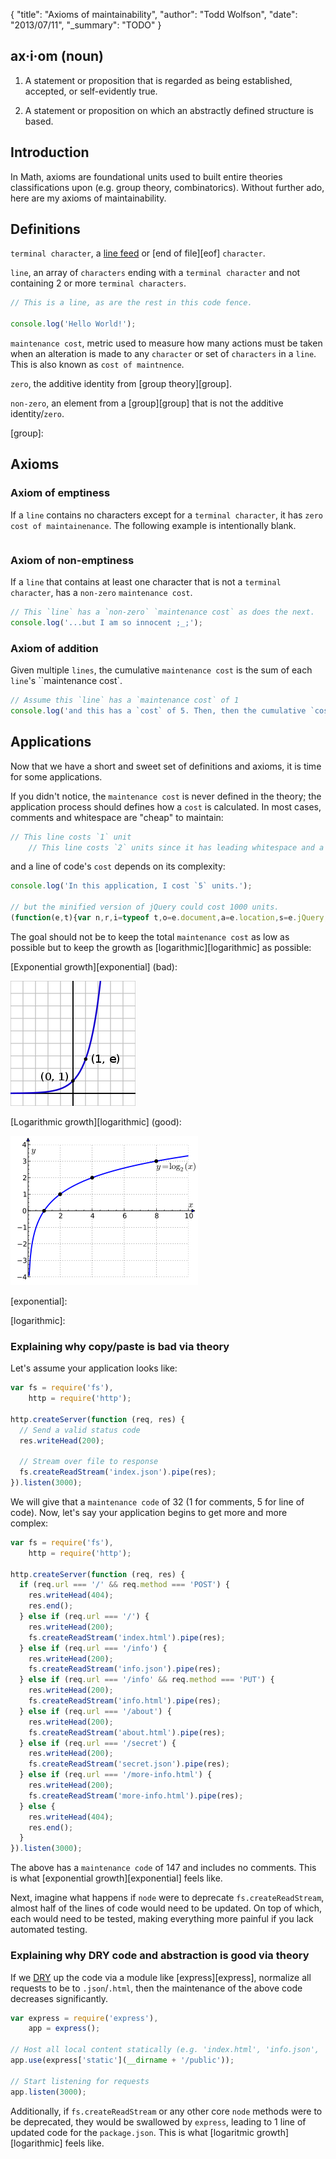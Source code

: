 {
  "title": "Axioms of maintainability",
  "author": "Todd Wolfson",
  "date": "2013/07/11",
  "_summary": "TODO"
}

## ax·i·om (noun)

1. A statement or proposition that is regarded as being established, accepted, or self-evidently true.

2. A statement or proposition on which an abstractly defined structure is based.

## Introduction

In Math, axioms are foundational units used to built entire theories classifications upon (e.g. group theory, combinatorics). Without further ado, here are my axioms of maintainability.

## Definitions

`terminal character`, a [line feed][lf] or [end of file][eof] `character`.

[lf]:
[eof]:

`line`, an array of `characters` ending with a `terminal character` and not containing 2 or more `terminal characters`.

```js
// This is a line, as are the rest in this code fence.

console.log('Hello World!');
```

`maintenance cost`, metric used to measure how many actions must be taken when an alteration is made to any `character` or set of `characters` in a `line`. This is also known as `cost of maintnence`.

`zero`, the additive identity from [group theory][group].

`non-zero`, an element from a [group][group] that is not the additive identity/`zero`.

[group]:

## Axioms
### Axiom of emptiness

If a `line` contains no characters except for a `terminal character`, it has `zero` `cost of maintainenance`. The following example is intentionally blank.

```js

```

### Axiom of non-emptiness

If a `line` that contains at least one character that is not a `terminal character`, has a `non-zero` `maintenance cost`.

```js
// This `line` has a `non-zero` `maintenance cost` as does the next.
console.log('...but I am so innocent ;_;');
```

### Axiom of addition

Given multiple `lines`, the cumulative `maintenance cost` is the sum of each `line`'s ``maintenance cost`.

```js
// Assume this `line` has a `maintenance cost` of 1
console.log('and this has a `cost` of 5. Then, then the cumulative `cost` is 6');
```

## Applications
Now that we have a short and sweet set of definitions and axioms, it is time for some applications.

If you didn't notice, the `maintenance cost` is never defined in the theory; the application process should defines how a `cost` is calculated. In most cases, comments and whitespace are "cheap" to maintain:

```js
// This line costs `1` unit
    // This line costs `2` units since it has leading whitespace and a comment
```

and a line of code's `cost` depends on its complexity:

```js
console.log('In this application, I cost `5` units.');

// but the minified version of jQuery could cost 1000 units.
(function(e,t){var n,r,i=typeof t,o=e.document,a=e.location,s=e.jQuery,u=e.$,l={},c=[],p="1.9.1",f=c.concat,d=c.push,[...]
```

The goal should not be to keep the total `maintenance cost` as low as possible but to keep the growth as [logarithmic][logarithmic] as possible:

[Exponential growth][exponential] (bad):

![Exponential growth graph](public/images/articles/exponential.png)

[Logarithmic growth][logarithmic] (good):

![Logarithmic growth graph](public/images/articles/logarithm.png)

[exponential]:

[logarithmic]:

### Explaining why copy/paste is bad via theory
Let's assume your application looks like:

```js
var fs = require('fs'),
    http = require('http');

http.createServer(function (req, res) {
  // Send a valid status code
  res.writeHead(200);

  // Stream over file to response
  fs.createReadStream('index.json').pipe(res);
}).listen(3000);
```

We will give that a `maintenance code` of 32 (1 for comments, 5 for line of code). Now, let's say your application begins to get more and more complex:

```js
var fs = require('fs'),
    http = require('http');

http.createServer(function (req, res) {
  if (req.url === '/' && req.method === 'POST') {
    res.writeHead(404);
    res.end();
  } else if (req.url === '/') {
    res.writeHead(200);
    fs.createReadStream('index.html').pipe(res);
  } else if (req.url === '/info') {
    res.writeHead(200);
    fs.createReadStream('info.json').pipe(res);
  } else if (req.url === '/info' && req.method === 'PUT') {
    res.writeHead(200);
    fs.createReadStream('info.html').pipe(res);
  } else if (req.url === '/about') {
    res.writeHead(200);
    fs.createReadStream('about.html').pipe(res);
  } else if (req.url === '/secret') {
    res.writeHead(200);
    fs.createReadStream('secret.json').pipe(res);
  } else if (req.url === '/more-info.html') {
    res.writeHead(200);
    fs.createReadStream('more-info.html').pipe(res);
  } else {
    res.writeHead(404);
    res.end();
  }
}).listen(3000);
```

The above has a `maintenance code` of 147 and includes no comments. This is what [exponential growth][exponential] feels like.

Next, imagine what happens if `node` were to deprecate `fs.createReadStream`, almost half of the lines of code would need to be updated. On top of which, each would need to be tested, making everything more painful if you lack automated testing.

### Explaining why DRY code and abstraction is good via theory

If we [DRY][dry] up the code via a module like [express][express], normalize all requests to be to `.json`/`.html`, then the maintenance of the above code decreases significantly.

[dry]:
[express]:

```js
var express = require('express'),
    app = express();

// Host all local content statically (e.g. 'index.html', 'info.json', 'about.html', 'secret.json')
app.use(express['static'](__dirname + '/public'));

// Start listening for requests
app.listen(3000);
```

Additionally, if `fs.createReadStream` or any other core `node` methods were to be deprecated, they would be swallowed by `express`, leading to 1 line of updated code for the `package.json`. This is what [logaritmic growth][logarithmic] feels like.
